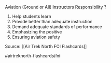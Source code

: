 Aviation (Ground or All) Instructors Responsibility
?
1. Help students learn
2. Provide better than adequate instruction
3. Demand adequate standards of performance
4. Emphasizing the positive
5. Ensuring aviation safety
<!--SR:!2022-10-02,1,190-->

Source: [[Air Trek North FOI Flashcards]]

#airtreknorth-flashcards/foi